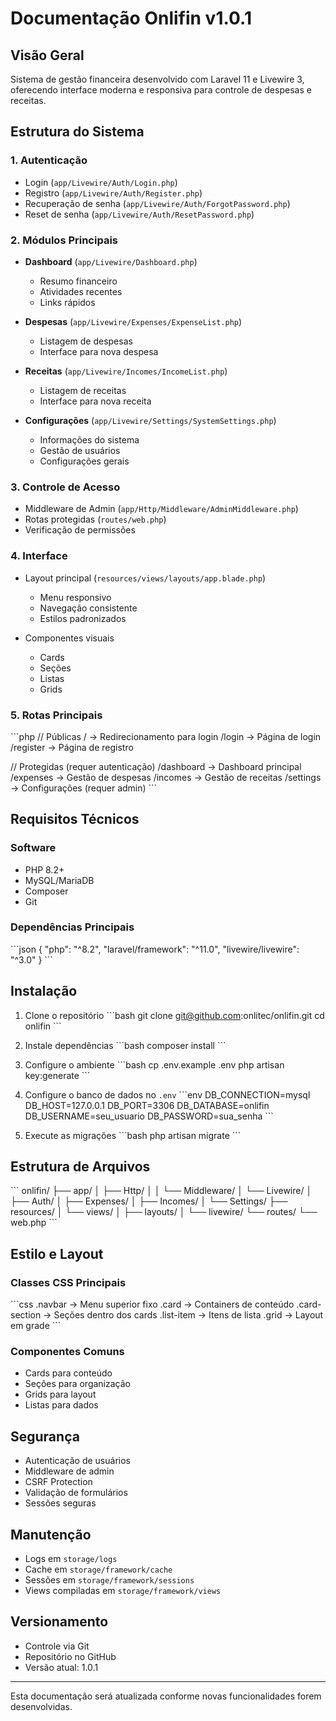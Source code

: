 # Documentação Onlifin v1.0.1

## Visão Geral
Sistema de gestão financeira desenvolvido com Laravel 11 e Livewire 3, oferecendo interface moderna e responsiva para controle de despesas e receitas.

## Estrutura do Sistema

### 1. Autenticação
- Login (`app/Livewire/Auth/Login.php`)
- Registro (`app/Livewire/Auth/Register.php`)
- Recuperação de senha (`app/Livewire/Auth/ForgotPassword.php`)
- Reset de senha (`app/Livewire/Auth/ResetPassword.php`)

### 2. Módulos Principais
- **Dashboard** (`app/Livewire/Dashboard.php`)
  - Resumo financeiro
  - Atividades recentes
  - Links rápidos

- **Despesas** (`app/Livewire/Expenses/ExpenseList.php`)
  - Listagem de despesas
  - Interface para nova despesa

- **Receitas** (`app/Livewire/Incomes/IncomeList.php`)
  - Listagem de receitas
  - Interface para nova receita

- **Configurações** (`app/Livewire/Settings/SystemSettings.php`)
  - Informações do sistema
  - Gestão de usuários
  - Configurações gerais

### 3. Controle de Acesso
- Middleware de Admin (`app/Http/Middleware/AdminMiddleware.php`)
- Rotas protegidas (`routes/web.php`)
- Verificação de permissões

### 4. Interface
- Layout principal (`resources/views/layouts/app.blade.php`)
  - Menu responsivo
  - Navegação consistente
  - Estilos padronizados

- Componentes visuais
  - Cards
  - Seções
  - Listas
  - Grids

### 5. Rotas Principais
\`\`\`php
// Públicas
/ -> Redirecionamento para login
/login -> Página de login
/register -> Página de registro

// Protegidas (requer autenticação)
/dashboard -> Dashboard principal
/expenses -> Gestão de despesas
/incomes -> Gestão de receitas
/settings -> Configurações (requer admin)
\`\`\`

## Requisitos Técnicos

### Software
- PHP 8.2+
- MySQL/MariaDB
- Composer
- Git

### Dependências Principais
\`\`\`json
{
    "php": "^8.2",
    "laravel/framework": "^11.0",
    "livewire/livewire": "^3.0"
}
\`\`\`

## Instalação

1. Clone o repositório
\`\`\`bash
git clone git@github.com:onlitec/onlifin.git
cd onlifin
\`\`\`

2. Instale dependências
\`\`\`bash
composer install
\`\`\`

3. Configure o ambiente
\`\`\`bash
cp .env.example .env
php artisan key:generate
\`\`\`

4. Configure o banco de dados no `.env`
\`\`\`env
DB_CONNECTION=mysql
DB_HOST=127.0.0.1
DB_PORT=3306
DB_DATABASE=onlifin
DB_USERNAME=seu_usuario
DB_PASSWORD=sua_senha
\`\`\`

5. Execute as migrações
\`\`\`bash
php artisan migrate
\`\`\`

## Estrutura de Arquivos
\`\`\`
onlifin/
├── app/
│   ├── Http/
│   │   └── Middleware/
│   └── Livewire/
│       ├── Auth/
│       ├── Expenses/
│       ├── Incomes/
│       └── Settings/
├── resources/
│   └── views/
│       ├── layouts/
│       └── livewire/
└── routes/
    └── web.php
\`\`\`

## Estilo e Layout

### Classes CSS Principais
\`\`\`css
.navbar -> Menu superior fixo
.card -> Containers de conteúdo
.card-section -> Seções dentro dos cards
.list-item -> Itens de lista
.grid -> Layout em grade
\`\`\`

### Componentes Comuns
- Cards para conteúdo
- Seções para organização
- Grids para layout
- Listas para dados

## Segurança
- Autenticação de usuários
- Middleware de admin
- CSRF Protection
- Validação de formulários
- Sessões seguras

## Manutenção
- Logs em `storage/logs`
- Cache em `storage/framework/cache`
- Sessões em `storage/framework/sessions`
- Views compiladas em `storage/framework/views`

## Versionamento
- Controle via Git
- Repositório no GitHub
- Versão atual: 1.0.1

---

Esta documentação será atualizada conforme novas funcionalidades forem desenvolvidas.

